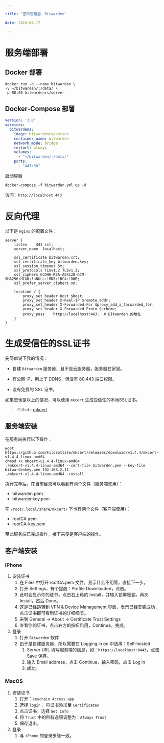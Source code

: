 ```yaml
---

title: "密码管理器：Bitwarden"

date: 2024-04-17

---
```


# 服务端部署

## Docker 部署

```shell
docker run -d --name bitwarden \
-v ~/bitwarden/:/data/ \
-p 80:80 bitwardenrs/server
```

## Docker-Compose 部署

```yml
version: '3.0'
services:
  bitwardens:
    image: bitwardenrs/server
    container_name: bitwarden
    network_mode: bridge
    restart: always
    volumes:
      - "~/bitwarden/:/data/"
    ports:
      - "443:80"
```

启动容器

```shell
docker-compose -f bitwarden.yml up -d
```

访问：`http://localhost:443` 

# 反向代理

以下是 `Nginx` 的配置文件：

```nginx
server {
    listen    443 ssl;
    server_name  localhost;

    ssl_certificate bitwarden.crt;
    ssl_certificate_key bitwarden.key;
    ssl_session_timeout 5m;
    ssl_protocols TLSv1.2 TLSv1.3;
    ssl_ciphers ECDHE-RSA-AES128-GCM-SHA256:HIGH:!aNULL:!MD5:!RC4:!DHE;
    ssl_prefer_server_ciphers on;
    
    location / {
        proxy_set_header Host $host; 
        proxy_set_header X-Real-IP $remote_addr; 
        proxy_set_header X-Forwarded-For $proxy_add_x_forwarded_for; 
        proxy_set_header X-Forwarded-Proto $scheme; 
        proxy_pass    http://localhost:443;  # Bitwarden 的地址
    }
}
```


# 生成受信任的SSL证书

先简单说下我的情况：

- 自建 `Bitwarden` 服务器，且不是云服务器，服务器在家里。

- 有公网 IP，用上了 DDNS，但没有 80,443 端口权限。

- 没有免费的 SSL 证书。

如果您也是以上的情况，可以使用 `mkcert` 生成受信任的本地SSL证书。

> Github: [mkcert](https://github.com/FiloSottile/mkcert)

## 服务端安装

在服务端执行以下操作：

```shell
wget https://github.com/FiloSottile/mkcert/releases/download/v1.4.4/mkcert-v1.4.4-linux-amd64
chmod +x mkcert-v1.4.4-linux-amd64
./mkcert-v1.4.4-linux-amd64 --cert-file bitwarden.pem --key-file bitwardenkey.pem 192.168.2.11
./mkcert-v1.4.4-linux-amd64 -install
```

执行完毕后，在当前目录可以看到有两个文件（服务端使用）：

- bitwarden.pem
- bitwardenkey.pem

在 `/root/.local/share/mkcert/` 下也有两个文件（客户端使用）：

- rootCA.pem
- rootCA-key.pem

至此服务端已完成操作，接下来便是客户端的操作。

## 客户端安装

### iPhone

1. 安装证书
   1. 在 Files 中打开 rootCA.pem 文件，显示什么不用管，直接下一步。
   2. 打开 Settings，有个提醒：Profile Downloaded，点击。
   3. 此时会显示你的证书，点击右上角的 Install，并输入锁屏密钥，再次 Install，然后 Done。
   4. 这是已经跳转到 VPN & Device Management 界面，表示已经安装成功，点击证书即可看到证书的详细细节。
   5. 来到 General -> About -> Certificate Trust Settings
   6. 查看你的证书，点击右方的按钮启用，Continue，完成。
2. 登录
   1. 打开 `Bitwarden` 软件
   2. 由于是自建服务器，所以需要在 Logging in on 中选择：Self-hosted
      1. Server URL 填写服务端的信息，如：`https://localhost:8443`，点击 Save 保存。
      2. 输入 Email address，点击 Continue，输入密码，点击 Log in
      3. 成功。

### MacOS

1. 安装证书
   1. 打开：`keychain Access.app` 
   2. 选择 `login` ，将证书添加至 `Certificates` 
   3. 点击证书，选择 `Get Info` 
   4. 将 `Trust` 中的所有选项调整为：`Always Trust`
   5. 保存退出。
2. 登录
   1. 与 `iPhone` 的登录步骤一致。
